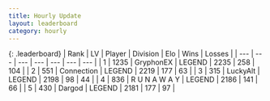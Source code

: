 ```yaml
---
title: Hourly Update
layout: leaderboard
category: hourly
---
```


{: .leaderboard}
| Rank | LV | Player | Division | Elo | Wins | Losses |
| --- | --- | --- | --- | --- | --- | --- |
| <span data-change="0">1</span> | 1235 | <span title="ID: 315148">GryphonEX</span> | LEGEND | <span data-change="0">2235</span> | <span data-change="0">258</span> | <span data-change="0">104</span> |
| <span data-change="0">2</span> | 551 | <span title="ID: 539711">Connection</span> | LEGEND | <span data-change="0">2219</span> | <span data-change="0">177</span> | <span data-change="0">63</span> |
| <span data-change="0">3</span> | 315 | <span title="ID: 512212">LuckyAlt</span> | LEGEND | <span data-change="0">2198</span> | <span data-change="0">98</span> | <span data-change="0">44</span> |
| <span data-change="1">4</span> | 836 | <span title="ID: 66144">R U N A W A Y</span> | LEGEND | <span data-change="6">2186</span> | <span data-change="1">141</span> | <span data-change="0">66</span> |
| <span data-change="-1">5</span> | 430 | <span title="ID: 492528">Dargod</span> | LEGEND | <span data-change="0">2181</span> | <span data-change="0">177</span> | <span data-change="0">97</span> |